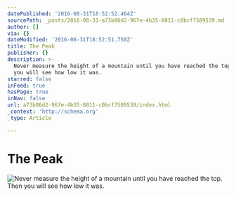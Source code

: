 ```yaml
---
datePublished: '2016-08-31T18:52:52.464Z'
sourcePath: _posts/2016-08-31-a73b86d2-967e-4b35-8811-c0bcf7589539.md
author: []
via: {}
dateModified: '2016-08-31T18:52:51.750Z'
title: The Peak
publisher: {}
description: >-
  Never measure the height of a mountain until you have reached the top. Then
  you will see how low it was. 
starred: false
inFeed: true
hasPage: true
inNav: false
url: a73b86d2-967e-4b35-8811-c0bcf7589539/index.html
_context: 'http://schema.org'
_type: Article

---
```

# The Peak
![Never measure the height of a mountain until you have reached the top. Then you will see how low it was. ](https://the-grid-user-content.s3-us-west-2.amazonaws.com/090436b0-d3d5-4df4-995e-2148a4f09cd5.jpg)